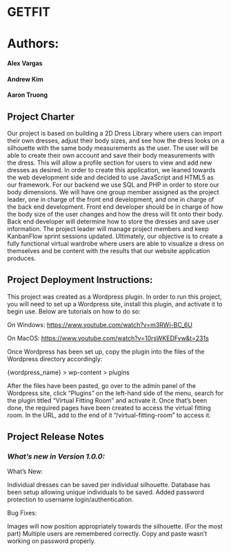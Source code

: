 # GETFIT
# Authors:
#### Alex Vargas
#### Andrew Kim
#### Aaron Truong

## Project Charter

Our project is based on building a 2D Dress Library where users can import their own dresses, adjust their body sizes, and see how the dress looks on a silhouette with the same body measurements as the user. The user will be able to create their own account and save their body measurements with the dress. This will allow a profile section for users to view and add new dresses as desired. In order to create this application, we leaned towards the web development side and decided to use JavaScript and HTML5 as our framework. For our backend we use SQL and PHP in order to store our body dimensions. We will have one group member assigned as the project leader, one in charge of the front end development, and one in charge of the back end development. Front end developer should be in charge of how the body size of the user changes and how the dress will fit onto their body. Back end developer will determine how to store the dresses and save user information. The project leader will manage project members and keep KanbanFlow sprint sessions updated. Ultimately, our objective is to create a fully functional virtual wardrobe where users are able to visualize a dress on themselves and be content with the results that our website application produces.

## Project Deployment Instructions:

This project was created as a Wordpress plugin.  In order to run this project, you will need to set up a Wordpress site, install this plugin, and activate it to begin use.  Below are tutorials on how to do so:

On Windows: https://www.youtube.com/watch?v=m3RWi-BC_6U

On MacOS: https://www.youtube.com/watch?v=10rsWKEDFvw&t=231s

Once Wordpress has been set up, copy the plugin into the files of the Wordpress directory accordingly:

{wordpress_name} > wp-content > plugins

After the files have been pasted, go over to the admin panel of the Wordpress site, click “Plugins” on the left-hand side of the menu, search for the plugin titled “Virtual Fitting Room” and activate it.  Once that’s been done, the required pages have been created to access the virtual fitting room.  In the URL, add to the end of it “/virtual-fitting-room” to access it.



## Project Release Notes
### *What’s new in Version 1.0.0:*


What’s New: 

Individual dresses can be saved per individual silhouette.
Database has been setup allowing unique individuals to be saved.
Added password protection to username login/authentication.

Bug Fixes:

Images will now position appropriately towards the silhouette. (For the most part)
Multiple users are remembered correctly.
Copy and paste wasn’t working on password properly.
